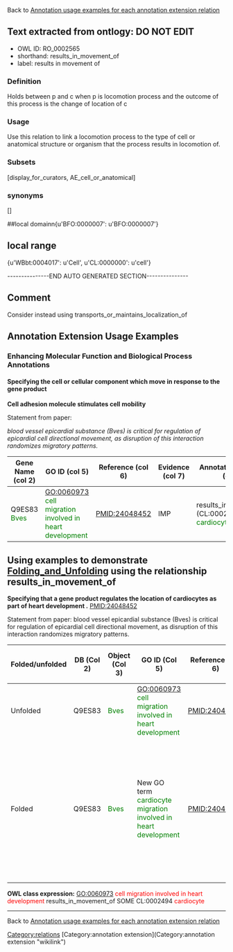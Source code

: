 Back to [Annotation usage examples for each annotation extension relation](http://wiki.geneontology.org/index.php/Annotation_usage_examples_for_each_annotation_extension_relation)

## Text extracted from ontlogy: DO NOT EDIT
* OWL ID: RO_0002565
* shorthand: results_in_movement_of
* label: results in movement of

### Definition
Holds between p and c when p is locomotion process and the outcome of this process is the change of location of c

### Usage
Use this relation to link a locomotion process to the type of cell or anatomical structure or organism that the process results in locomotion of.

### Subsets
[display_for_curators, AE_cell_or_anatomical]

### synonyms
[]

##local domainn{u'BFO:0000007': u'BFO:0000007'}

## local range
{u'WBbt:0004017': u'Cell', u'CL:0000000': u'cell'}

---------------END AUTO GENERATED SECTION---------------


Comment
-------

Consider instead using transports\_or\_maintains\_localization\_of

Annotation Extension Usage Examples
-----------------------------------

### Enhancing Molecular Function and Biological Process Annotations

#### Specifying the cell or cellular component which move in response to the gene product

**Cell adhesion molecule stimulates cell mobility**

Statement from paper:

*blood vessel epicardial substance (Bves) is critical for regulation of epicardial cell directional movement, as disruption of this interaction randomizes migratory patterns.*

| Gene Name (col 2)                            | GO ID (col 5)                                                                              | Reference (col 6) | Evidence (col 7) | Annotation Extension (col 16)                                                      |
|----------------------------------------------|--------------------------------------------------------------------------------------------|-------------------|------------------|------------------------------------------------------------------------------------|
| Q9ES83 <span style="color:green">Bves</span> | <GO:0060973> <span style="color:green">cell migration involved in heart development</span> | <PMID:24048452>   | IMP              | results\_in\_movement\_of (CL:0002494 <span style="color:green">cardiocyte</span>) |

Using examples to demonstrate [Folding\_and\_Unfolding](Folding_and_Unfolding "wikilink") using the relationship results\_in\_movement\_of
------------------------------------------------------------------------------------------------------------------------------------------

**Specifying that a gene product regulates the location of cardiocytes as part of heart development .** <PMID:24048452>

Statement from paper: blood vessel epicardial substance (Bves) is critical for regulation of epicardial cell directional movement, as disruption of this interaction randomizes migratory patterns.

| Folded/unfolded | DB (Col 2) | Object (Col 3)                        | GO ID (Col 5)                                                                                   | Reference (Col 6) | Extension (Col 16)                                                                 | Parent terms for new folded GO term                                                                                                                                                                                                                |
|-----------------|------------|---------------------------------------|-------------------------------------------------------------------------------------------------|-------------------|------------------------------------------------------------------------------------|----------------------------------------------------------------------------------------------------------------------------------------------------------------------------------------------------------------------------------------------------|
| Unfolded        | Q9ES83     | <span style="color:green">Bves</span> | <GO:0060973> <span style="color:green">cell migration involved in heart development</span>      | <PMID:24048452>   | results\_in\_movement\_of (CL:0002494 <span style="color:green">cardiocyte</span>) |                                                                                                                                                                                                                                                    |
| Folded          | Q9ES83     | <span style="color:green">Bves</span> | New GO term <span style="color:green">cardiocyte migration involved in heart development</span> | <PMID:24048452>   |                                                                                    | is\_a <GO:0060973> <span style="color:green">cell migration involved in heart development</span> AND is\_a New GO term <span style="color:green">cardiocyte migration</span> (parent <GO:0016477> <span style="color:green">cell migration</span>) |
||

**OWL class expression:** <GO:0060973> <font color = "red">cell migration involved in heart development</font> results\_in\_movement\_of SOME CL:0002494 <font color = "red">cardiocyte</font>

------------------------------------------------------------------------

Back to [Annotation usage examples for each annotation extension relation](http://wiki.geneontology.org/index.php/Annotation_usage_examples_for_each_annotation_extension_relation)

<Category:relations> [Category:annotation extension](Category:annotation extension "wikilink")
